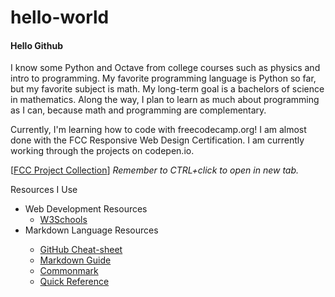 # hello-world
#### Hello Github

I know some Python and Octave from college courses such as physics and intro to programming.
My favorite programming language is Python so far, but my favorite subject is math.
My long-term goal is a bachelors of science in mathematics. Along the way, I plan to learn as much about programming as I can, because math and programming are complementary.

Currently, I'm learning how to code with freecodecamp.org!
I am almost done with the FCC Responsive Web Design Certification. I am currently working through the projects on codepen.io.

[[FCC Project Collection](https://codepen.io/collection/AMmLOd/)] *Remember to CTRL+click to open in new tab.*

Resources I Use
<ul>
  <li>Web Development Resources
  <ul>
    <li><a href="https://www.w3schools.com/tags/default.asp" target="_blank">W3Schools</a></li>
  </ul>
  <li>Markdown Language Resources</li>
  <ul>
    <li><a href="https://github.com/adam-p/markdown-here/wiki/Markdown-Cheatsheet#lists" target="_blank">GitHub Cheat-sheet</a></li>
    <li><a href="https://www.markdownguide.org/basic-syntax/" target="_blank">Markdown Guide</a></li>
    <li><a href="https://commonmark.org/" target="_blank">Commonmark</a></li>
    <li><a href="https://en.support.wordpress.com/markdown-quick-reference/" target="_blank">Quick Reference</a></li>
  </ul>
</ul>

<!---
https://postimg.cc/gallery/1lirlhwxw/
https://jonathangrant92.imgur.com/all/
https://www.theodinproject.com/dashboard
--->
